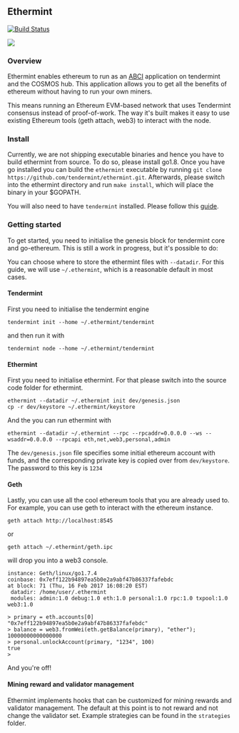 ## Ethermint

[![Build Status](https://circleci.com/gh/tendermint/ethermint/tree/master.svg?style=shield)](https://circleci.com/gh/tendermint/ethermint/tree/master)

[![](https://tokei.rs/b1/github/tendermint/ethermint)](https://github.com/tendermint/ethermint)

### Overview

Ethermint enables ethereum to run as an [ABCI](https://github.com/tendermint/abci) application on tendermint and the COSMOS hub. This application allows you to get all the benefits of ethereum without having to run your own miners.

This means running an Ethereum EVM-based network that uses Tendermint consensus instead of proof-of-work.
The way it's built makes it easy to use existing Ethereum tools (geth attach, web3) to interact with the node.

### Install
Currently, we are not shipping executable binaries and hence you have to build ethermint from source. To do so, please install go1.8. Once you have go installed you can build the `ethermint` executable by running `git clone https://github.com/tendermint/ethermint.git`. Afterwards, please switch into the ethermint directory and run `make install`, which will place the binary in your $GOPATH.

You will also need to have `tendermint` installed. Please follow this [guide](https://tendermint.com/docs/guides/install).

### Getting started
To get started, you need to initialise the genesis block for tendermint core and go-ethereum.
This is still a work in progress, but it's possible to do:

You can choose where to store the ethermint files with `--datadir`. For this guide, we will use `~/.ethermint`, which is a reasonable default in most cases.

#### Tendermint
First you need to initialise the tendermint engine

```
tendermint init --home ~/.ethermint/tendermint
```

and then run it with
```
tendermint node --home ~/.ethermint/tendermint
```

#### Ethermint
First you need to initialise ethermint.
For that please switch into the source code folder for ethermint.

```
ethermint --datadir ~/.ethermint init dev/genesis.json
cp -r dev/keystore ~/.ethermint/keystore
```

And the you can run ethermint with
```
ethermint --datadir ~/.ethermint --rpc --rpcaddr=0.0.0.0 --ws --wsaddr=0.0.0.0 --rpcapi eth,net,web3,personal,admin
```

The `dev/genesis.json` file specifies some initial ethereum account with funds,
and the corresponding private key is copied over from `dev/keystore`.
The password to this key is `1234`

#### Geth

Lastly, you can use all the cool ethereum tools that you are already used to. For example, you can use geth to interact with the ethereum instance.

```
geth attach http://localhost:8545
```
or
```
geth attach ~/.ethermint/geth.ipc
```
will drop you into a web3 console.

```
instance: Geth/linux/go1.7.4
coinbase: 0x7eff122b94897ea5b0e2a9abf47b86337fafebdc
at block: 71 (Thu, 16 Feb 2017 16:08:20 EST)
 datadir: /home/user/.ethermint
 modules: admin:1.0 debug:1.0 eth:1.0 personal:1.0 rpc:1.0 txpool:1.0 web3:1.0

> primary = eth.accounts[0]
"0x7eff122b94897ea5b0e2a9abf47b86337fafebdc"
> balance = web3.fromWei(eth.getBalance(primary), "ether");
10000000000000000
> personal.unlockAccount(primary, "1234", 100)
true
>
```

And you're off!


#### Mining reward and validator management
Ethermint implements hooks that can be customized for mining rewards and validator management. The default at this point is to not reward and not change the validator set. Example strategies can be found in the `strategies` folder.
